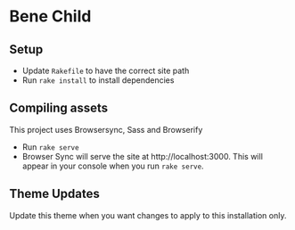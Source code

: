 # Bene Child

## Setup
- Update `Rakefile` to have the correct site path
- Run `rake install` to install dependencies

## Compiling assets
This project uses Browsersync, Sass and Browserify
- Run `rake serve`
- Browser Sync will serve the site at http://localhost:3000. This will appear in your console when you run `rake serve`.

## Theme Updates
Update this theme when you want changes to apply to this installation only.
